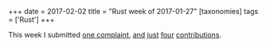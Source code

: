 +++
date = 2017-02-02
title = "Rust week of 2017-01-27"
[taxonomies]
tags = ['Rust']
+++

This week I submitted [one complaint], [and][] [just][] [four][]
[contributions].

  [one complaint]: https://github.com/softprops/shiplift/issues/45
  [and]: https://github.com/softprops/shiplift/pull/46
  [just]: https://github.com/softprops/shiplift/pull/47
  [four]: https://github.com/softprops/shiplift/pull/49
  [contributions]: https://github.com/rust-lang/rust/pull/39405
